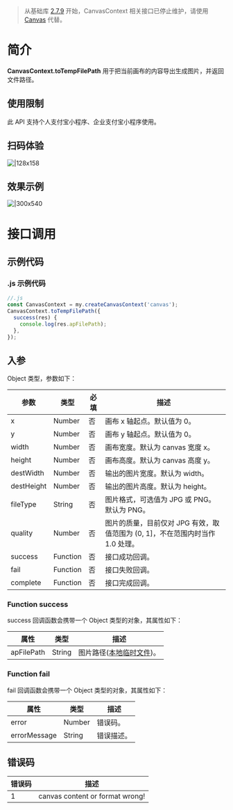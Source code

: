 > 从基础库 [2.7.9](https://opendocs.alipay.com/mini/framework/lib-upgrade-v2) 开始，CanvasContext 相关接口已停止维护，请使用 [Canvas](https://opendocs.alipay.com/mini/01vzqv) 代替。

# 简介

**CanvasContext.toTempFilePath** 用于把当前画布的内容导出生成图片，并返回文件路径。

## 使用限制

此 API 支持个人支付宝小程序、企业支付宝小程序使用。

## 扫码体验

![|128x158](https://cdn.nlark.com/yuque/0/2021/png/179989/1624962222812-82486f2e-f6a8-42d1-b5f8-7870226c27fc.png#align=left&display=inline&height=158&margin=%5Bobject%20Object%5D&name=1.png&originHeight=158&originWidth=128&size=17896&status=done&style=stroke&width=128)

## 效果示例

![|300x540](https://cdn.nlark.com/yuque/0/2021/gif/179989/1624962231975-39be289a-69e4-4f7e-94e3-8913bfb7c322.gif#align=left&display=inline&height=540&margin=%5Bobject%20Object%5D&name=2.gif&originHeight=540&originWidth=300&size=1429075&status=done&style=stroke&width=300)

# 接口调用

## 示例代码

### .js 示例代码

```javascript
//.js
const CanvasContext = my.createCanvasContext('canvas');
CanvasContext.toTempFilePath({
  success(res) {
    console.log(res.apFilePath);
  },
});
```

## 入参

Object 类型，参数如下：

| **参数** | **类型** | **必填** | **描述** |
| --- | --- | --- | --- |
| x | Number | 否 | 画布 x 轴起点。默认值为 0。 |
| y | Number | 否 | 画布 y 轴起点。默认值为 0。 |
| width | Number | 否 | 画布宽度。默认为 canvas 宽度 x。 |
| height | Number | 否 | 画布高度。默认为 canvas 高度 y。 |
| destWidth | Number | 否 | 输出的图片宽度。默认为 width。 |
| destHeight | Number | 否 | 输出的图片高度。默认为 height。 |
| fileType | String | 否 | 图片格式，可选值为 JPG 或 PNG。默认为 PNG。 |
| quality | Number | 否 | 图片的质量，目前仅对 JPG 有效，取值范围为 (0, 1]，不在范围内时当作 1.0 处理。 |
| success | Function | 否 | 接口成功回调。 |
| fail | Function | 否 | 接口失败回调。 |
| complete | Function | 否 | 接口完成回调。 |

### Function success

success 回调函数会携带一个 Object 类型的对象，其属性如下：

| **属性** | **类型** | **描述** |
| --- | --- | --- |
| apFilePath | String | 图片路径([本地临时文件](https://opendocs.alipay.com/mini/03dt4s#%E6%9C%AC%E5%9C%B0%E4%B8%B4%E6%97%B6%E6%96%87%E4%BB%B6))。 |

### Function fail

fail 回调函数会携带一个 Object 类型的对象，其属性如下：

| **属性**     | **类型** | **描述**   |
| ------------ | -------- | ---------- |
| error        | Number   | 错误码。   |
| errorMessage | String   | 错误描述。 |

## 错误码

| **错误码** | **描述**                        |
| ---------- | ------------------------------- |
| 1          | canvas content or format wrong! |
